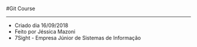 #Git Course

---

  - Criado dia 16/09/2018
  - Feito por Jéssica Mazoni
  - 7Sight - Empresa Júnior de Sistemas de Informação
